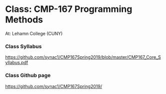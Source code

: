 
# Class: CMP-167 Programming Methods

At: Lehamn College (CUNY)

### Class Syllabus

https://github.com/synac1/CMP167Spring2019/blob/master/CMP167_Core_Syllabus.pdf

### Class Github page

https://github.com/synac1/CMP167Spring2019/
